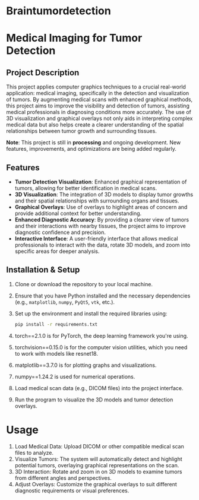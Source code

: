 # Braintumordetection

# Medical Imaging for Tumor Detection

## Project Description
This project applies computer graphics techniques to a crucial real-world application: medical imaging, specifically in the detection and visualization of tumors. By augmenting medical scans with enhanced graphical methods, this project aims to improve the visibility and detection of tumors, assisting medical professionals in diagnosing conditions more accurately. The use of 3D visualization and graphical overlays not only aids in interpreting complex medical data but also helps create a clearer understanding of the spatial relationships between tumor growth and surrounding tissues.

**Note**: This project is still in **processing** and ongoing development. New features, improvements, and optimizations are being added regularly.

## Features
- **Tumor Detection Visualization**: Enhanced graphical representation of tumors, allowing for better identification in medical scans.
- **3D Visualization**: The integration of 3D models to display tumor growths and their spatial relationships with surrounding organs and tissues.
- **Graphical Overlays**: Use of overlays to highlight areas of concern and provide additional context for better understanding.
- **Enhanced Diagnostic Accuracy**: By providing a clearer view of tumors and their interactions with nearby tissues, the project aims to improve diagnostic confidence and precision.
- **Interactive Interface**: A user-friendly interface that allows medical professionals to interact with the data, rotate 3D models, and zoom into specific areas for deeper analysis.

## Installation & Setup
1. Clone or download the repository to your local machine.
2. Ensure that you have Python installed and the necessary dependencies (e.g., `matplotlib`, `numpy`, `PyQt5`, `vtk`, etc.).
3. Set up the environment and install the required libraries using:
   ```bash
   pip install -r requirements.txt

1. torch==2.1.0 is for PyTorch, the deep learning framework you're using.
2. torchvision==0.15.0 is for the computer vision utilities, which you need to work with models like resnet18.
3. matplotlib==3.7.0 is for plotting graphs and visualizations.
4. numpy==1.24.2 is used for numerical operations.
   
4. Load medical scan data (e.g., DICOM files) into the project interface.
5. Run the program to visualize the 3D models and tumor detection overlays.
# Usage
1. Load Medical Data: Upload DICOM or other compatible medical scan files to analyze.
2. Visualize Tumors: The system will automatically detect and highlight potential tumors, overlaying graphical representations on the scan.
3. 3D Interaction: Rotate and zoom in on 3D models to examine tumors from different angles and perspectives.
4. Adjust Overlays: Customize the graphical overlays to suit different diagnostic requirements or visual preferences.
